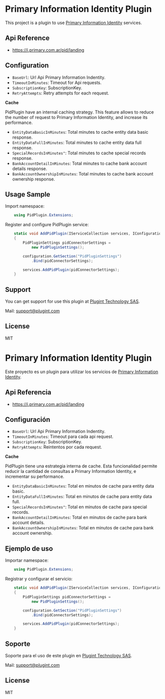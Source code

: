 # Primary Information Identity Plugin

This project is a plugin to use [Primary Information Identity](https://i.primary.com.ar/pid/landing/?s=id.primary.com.ar) services.

## Api Reference

- https://i.primary.com.ar/pid/landing

## Configuration

- `BaseUrl`: Url Api Primary Information Indentity.
- `TimeoutInMinutes`: Timeout for Api requests.
- `SubscriptionKey`: SubscriptionKey.
- `RetryAttempts`: Retry attempts for each request.

**Cache**

PidPlugin have an internal caching strategy. This feature allows to reduce the
number of request to Primary Information Identity, and increase its performance.

- `EntityDataBasicInMinutes`: Total minutes to cache entity data basic response.
- `EntityDataFullInMinutes`: Total minutes to cache entity data full response.
- `SpecialRecordsInMinutes"`: Total minutes to cache special records response.
- `BankAccountDetailInMinutes`: Total minutes to cache bank account details response.
- `BankAccountOwnershipInMinutes`: Total minutes to cache bank account ownership response.

## Usage Sample

Import namespace:

```C#
	using PidPlugin.Extensions;
```

Register and configure PidPlugin service:

```C#
    static void AddPidPlugin(IServiceCollection services, IConfiguration configuration)
    {
        PidPluginSettings pidConnectorSettings = 
            new PidPluginSettings();

        configuration.GetSection("PidPluginSettings")
            .Bind(pidConnectorSettings);

        services.AddPidPlugin(pidConnectorSettings);
    }
```

## Support

You can get support for use this plugin at [Plugint Technology SAS](https://www.plugint.com/).

Mail: support@plugint.com

## License

MIT




# Primary Information Identity Plugin

Este proyecto es un plugin para utilizar los servicios de [Primary Information Identity](https://i.primary.com.ar/pid/landing/?s=id.primary.com.ar).

## Api Referencia

- https://i.primary.com.ar/pid/landing

## Configuración

- `BaseUrl`: Url Api Primary Information Indentity.
- `TimeoutInMinutes`: Timeout para cada api request.
- `SubscriptionKey`: SubscriptionKey.
- `RetryAttempts`: Reintentos por cada request.

**Cache**

PidPlugin tiene una estrategia interna de cache. Esta funcionalidad permite
reducir la cantidad de consultas a Primary Information Identity, e 
incrementar su performance.

- `EntityDataBasicInMinutes`: Total en minutos de cache para entity data basic.
- `EntityDataFullInMinutes`: Total en minutos de cache para entity data full.
- `SpecialRecordsInMinutes"`: Total en minutos de cache para special records.
- `BankAccountDetailInMinutes`: Total en minutos de cache para bank account details.
- `BankAccountOwnershipInMinutes`: Total en minutos de cache para bank account ownership.

## Ejemplo de uso

Importar namespace:

```C#
    using PidPlugin.Extensions;
```

Registrar y configurar el servicio:

```C#
    static void AddPidPlugin(IServiceCollection services, IConfiguration configuration)
    {
        PidPluginSettings pidConnectorSettings = 
            new PidPluginSettings();

        configuration.GetSection("PidPluginSettings")
            .Bind(pidConnectorSettings);

        services.AddPidPlugin(pidConnectorSettings);
    }
```

## Soporte

Soporte para el uso de este plugin en [Plugint Technology SAS](https://www.plugint.com/).

Mail: support@plugint.com

## License

MIT